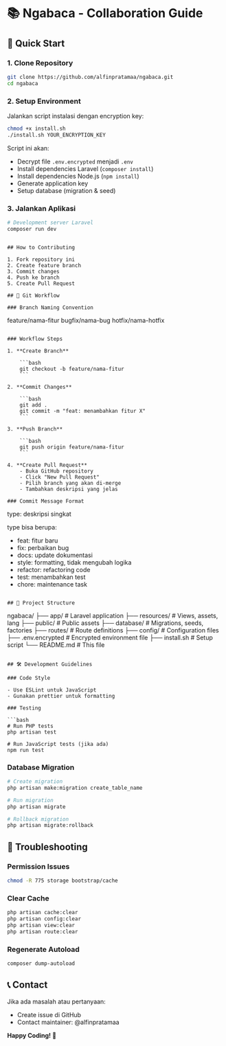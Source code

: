 # 📚 Ngabaca - Collaboration Guide

## 🚀 Quick Start

### 1. Clone Repository

```bash
git clone https://github.com/alfinpratamaa/ngabaca.git
cd ngabaca
```

### 2. Setup Environment

Jalankan script instalasi dengan encryption key:

```bash
chmod +x install.sh
./install.sh YOUR_ENCRYPTION_KEY
```

Script ini akan:

- Decrypt file `.env.encrypted` menjadi `.env`
- Install dependencies Laravel (`composer install`)
- Install dependencies Node.js (`npm install`)
- Generate application key
- Setup database (migration & seed)

### 3. Jalankan Aplikasi

```bash
# Development server Laravel
composer run dev
```

```

## How to Contributing

1. Fork repository ini
2. Create feature branch
3. Commit changes
4. Push ke branch
5. Create Pull Request

## 🌿 Git Workflow

### Branch Naming Convention

```

feature/nama-fitur
bugfix/nama-bug
hotfix/nama-hotfix

````

### Workflow Steps

1. **Create Branch**

    ```bash
    git checkout -b feature/nama-fitur
    ```

2. **Commit Changes**

    ```bash
    git add .
    git commit -m "feat: menambahkan fitur X"
    ```

3. **Push Branch**

    ```bash
    git push origin feature/nama-fitur
    ```

4. **Create Pull Request**
    - Buka GitHub repository
    - Click "New Pull Request"
    - Pilih branch yang akan di-merge
    - Tambahkan deskripsi yang jelas

### Commit Message Format

````

type: deskripsi singkat

type bisa berupa:

- feat: fitur baru
- fix: perbaikan bug
- docs: update dokumentasi
- style: formatting, tidak mengubah logika
- refactor: refactoring code
- test: menambahkan test
- chore: maintenance task

```

## 📁 Project Structure

```

ngabaca/
├── app/ # Laravel application
├── resources/ # Views, assets, lang
├── public/ # Public assets
├── database/ # Migrations, seeds, factories
├── routes/ # Route definitions
├── config/ # Configuration files
├── .env.encrypted # Encrypted environment file
├── install.sh # Setup script
└── README.md # This file

````

## 🛠️ Development Guidelines

### Code Style

- Use ESLint untuk JavaScript
- Gunakan prettier untuk formatting

### Testing

```bash
# Run PHP tests
php artisan test

# Run JavaScript tests (jika ada)
npm run test
````

### Database Migration

```bash
# Create migration
php artisan make:migration create_table_name

# Run migration
php artisan migrate

# Rollback migration
php artisan migrate:rollback
```

## 🔧 Troubleshooting

### Permission Issues

```bash
chmod -R 775 storage bootstrap/cache
```

### Clear Cache

```bash
php artisan cache:clear
php artisan config:clear
php artisan view:clear
php artisan route:clear
```

### Regenerate Autoload

```bash
composer dump-autoload
```

## 📞 Contact

Jika ada masalah atau pertanyaan:

- Create issue di GitHub
- Contact maintainer: @alfinpratamaa

**Happy Coding! 🎉**
